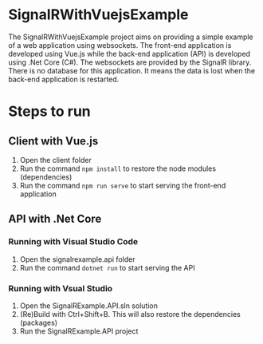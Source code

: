 # SignalRWithVuejsExample
The SignalRWithVuejsExample project aims on providing a simple example of a web application using websockets.
The front-end application is developed using Vue.js while the back-end application (API) is developed using .Net Core (C#).
The websockets are provided by the SignalR library.
There is no database for this application. It means the data is lost when the back-end application is restarted.

# Steps to run
## Client with Vue.js

1. Open the client folder
2. Run the command `npm install` to restore the node modules (dependencies)
3. Run the command `npm run serve` to start serving the front-end application

## API with .Net Core

### Running with Visual Studio Code
1. Open the signalrexample.api folder
2. Run the command `dotnet run` to start serving the API

### Running with Vsual Studio
1. Open the SignalRExample.API.sln solution
2. (Re)Build with Ctrl+Shift+B. This will also restore the dependencies (packages)
2. Run the SignalRExample.API project